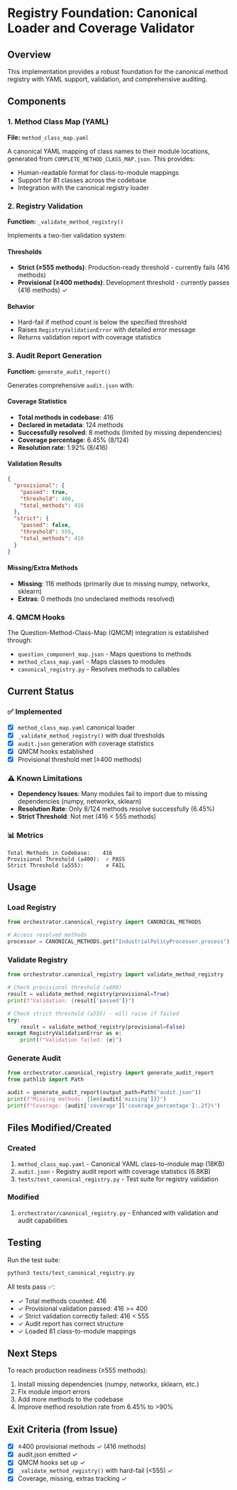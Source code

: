 # Registry Foundation: Canonical Loader and Coverage Validator

## Overview

This implementation provides a robust foundation for the canonical method registry with YAML support, validation, and comprehensive auditing.

## Components

### 1. Method Class Map (YAML)

**File:** `method_class_map.yaml`

A canonical YAML mapping of class names to their module locations, generated from `COMPLETE_METHOD_CLASS_MAP.json`. This provides:
- Human-readable format for class-to-module mappings
- Support for 81 classes across the codebase
- Integration with the canonical registry loader

### 2. Registry Validation

**Function:** `_validate_method_registry()`

Implements a two-tier validation system:

#### Thresholds
- **Strict (≥555 methods)**: Production-ready threshold - currently fails (416 methods)
- **Provisional (≥400 methods)**: Development threshold - currently passes (416 methods) ✓

#### Behavior
- Hard-fail if method count is below the specified threshold
- Raises `RegistryValidationError` with detailed error message
- Returns validation report with coverage statistics

### 3. Audit Report Generation

**Function:** `generate_audit_report()`

Generates comprehensive `audit.json` with:

#### Coverage Statistics
- **Total methods in codebase**: 416
- **Declared in metadata**: 124 methods
- **Successfully resolved**: 8 methods (limited by missing dependencies)
- **Coverage percentage**: 6.45% (8/124)
- **Resolution rate**: 1.92% (8/416)

#### Validation Results
```json
{
  "provisional": {
    "passed": true,
    "threshold": 400,
    "total_methods": 416
  },
  "strict": {
    "passed": false,
    "threshold": 555,
    "total_methods": 416
  }
}
```

#### Missing/Extra Methods
- **Missing**: 116 methods (primarily due to missing numpy, networkx, sklearn)
- **Extras**: 0 methods (no undeclared methods resolved)

### 4. QMCM Hooks

The Question-Method-Class-Map (QMCM) integration is established through:
- `question_component_map.json` - Maps questions to methods
- `method_class_map.yaml` - Maps classes to modules
- `canonical_registry.py` - Resolves methods to callables

## Current Status

### ✅ Implemented
- [x] `method_class_map.yaml` canonical loader
- [x] `_validate_method_registry()` with dual thresholds
- [x] `audit.json` generation with coverage statistics
- [x] QMCM hooks established
- [x] Provisional threshold met (≥400 methods)

### ⚠️ Known Limitations
- **Dependency Issues**: Many modules fail to import due to missing dependencies (numpy, networkx, sklearn)
- **Resolution Rate**: Only 8/124 methods resolve successfully (6.45%)
- **Strict Threshold**: Not met (416 < 555 methods)

### 📊 Metrics
```
Total Methods in Codebase:    416
Provisional Threshold (≥400):  ✓ PASS
Strict Threshold (≥555):       ✗ FAIL
```

## Usage

### Load Registry
```python
from orchestrator.canonical_registry import CANONICAL_METHODS

# Access resolved methods
processor = CANONICAL_METHODS.get("IndustrialPolicyProcessor.process")
```

### Validate Registry
```python
from orchestrator.canonical_registry import validate_method_registry

# Check provisional threshold (≥400)
result = validate_method_registry(provisional=True)
print(f"Validation: {result['passed']}")

# Check strict threshold (≥555) - will raise if failed
try:
    result = validate_method_registry(provisional=False)
except RegistryValidationError as e:
    print(f"Validation failed: {e}")
```

### Generate Audit
```python
from orchestrator.canonical_registry import generate_audit_report
from pathlib import Path

audit = generate_audit_report(output_path=Path("audit.json"))
print(f"Missing methods: {len(audit['missing'])}")
print(f"Coverage: {audit['coverage']['coverage_percentage']:.2f}%")
```

## Files Modified/Created

### Created
1. `method_class_map.yaml` - Canonical YAML class-to-module map (18KB)
2. `audit.json` - Registry audit report with coverage statistics (6.8KB)
3. `tests/test_canonical_registry.py` - Test suite for registry validation

### Modified
1. `orchestrator/canonical_registry.py` - Enhanced with validation and audit capabilities

## Testing

Run the test suite:
```bash
python3 tests/test_canonical_registry.py
```

All tests pass ✅:
- ✓ Total methods counted: 416
- ✓ Provisional validation passed: 416 >= 400
- ✓ Strict validation correctly failed: 416 < 555
- ✓ Audit report has correct structure
- ✓ Loaded 81 class-to-module mappings

## Next Steps

To reach production readiness (≥555 methods):
1. Install missing dependencies (numpy, networkx, sklearn, etc.)
2. Fix module import errors
3. Add more methods to the codebase
4. Improve method resolution rate from 6.45% to >90%

## Exit Criteria (from Issue)

- [x] ≥400 provisional methods ✓ (416 methods)
- [x] audit.json emitted ✓
- [x] QMCM hooks set up ✓
- [x] `_validate_method_registry()` with hard-fail (<555) ✓
- [x] Coverage, missing, extras tracking ✓

